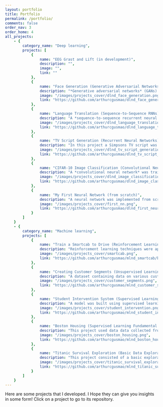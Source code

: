 ```yaml
---
layout: portfolio
title: Portfolio
permalink: /portfolio/
comments: false
order_nav: 3
order_home: 4
all_projects:
    - {
        category_name: "Deep learning",
        projects: [
            {
                name: "EEG Grast and Lift (in development)",
                description: "",
                image: "",
                link: ""
            },
            {
                name: "Face Generation (Generative Adversarial Networks)",
                description: "*Generative adversarial networks* (GANs) were implemented to generate new images of faces. Initial architecture and hyperparameter tuning was done using the MNIST dataset, and then the model was further adjusted and trained on the CelebA dataset.",
                image: "/images/projects_cover/dlnd_face_generation.png",
                link: "https://github.com/arthurcgusmao/dlnd_face_generation/blob/master/dlnd_face_generation.ipynb"
            },
            {
                name: "Language Translation (Sequence-to-Sequence RNNs)",
                description: "A *sequence-to-sequence recurrent neural network* was developed to translate new sentences from English to French. For the training data, a dataset that consisted of small sentences written in both languages was used.",
                image: "/images/projects_cover/dlnd_language_translation.png",
                link: "https://github.com/arthurcgusmao/dlnd_language_translation/blob/master/dlnd_language_translation.ipynb"
            },
            {
                name: "TV Script Generation (Recurrent Neural Networks)",
                description: "In this project a Simpsons TV script was generated using *recurrent neural networks* (RNNs). The RNN cell used was from TensorFlow's contrib package implementation.",
                image: "/images/projects_cover/dlnd_tv_script_generation.png",
                link: "https://github.com/arthurcgusmao/dlnd_tv_script_generation/blob/master/dlnd_tv_script_generation.ipynb"
            },
            {
                name: "CIFAR-10 Image Classification (Convolutional Neural Networks)",
                description: "A *convolutional neural network* was trained to classify images from the CIFAR-10 dataset. Concepts such as *max pooling* and *dropout* were explored.",
                image: "/images/projects_cover/dlnd_image_classification.png",
                link: "https://github.com/arthurcgusmao/dlnd_image_classification/blob/master/dlnd_image_classification.ipynb"
            },
            {
                name: "My First Neural Network (from scratch)",
                description: "A neural network was implemented from scratch in Python and used to predict daily bike rental ridership using a bike sharing dataset.",
                image: "/images/projects_cover/first_nn.png",
                link: "https://github.com/arthurcgusmao/dlnd_first_neural_network/blob/master/Your_first_neural_network.ipynb"
            }
        ]
    }
    - {
        category_name: "Machine learning",
        projects: [
            {
                name: "Train a Smartcab to Drive (Reinforcement Learning)",
                description: "Reinforcement learning techniques were applied for a self-driving agent in a simplified world to aid it in effectively reaching its destinations in the allotted time. A *Q-learning* algorithm was implemented.",
                image: "/images/projects_cover/smartcab.png",
                link: "https://github.com/arthurcgusmao/mlnd_smartcab/blob/master/smartcab.ipynb"
            },
            {
                name: "Creating Customer Segments (Unsupervised Learning)",
                description: "A dataset containing data on various customers from a wholesale distributor in Lisbon, Portugal, was explored using *unsupervised learning* techniques. The project included the of algorithms such as *principal component analysis* and *gaussian mixture models*, alongside different visualization techniques.",
                image: "/images/projects_cover/customer_segments.png",
                link: "https://github.com/arthurcgusmao/mlnd_customer_segments/blob/master/customer_segments.ipynb"
            },
            {
                name: "Student Intervention System (Supervised Learning)",
                description: "A model was built using supervised learning in order to identify students who might need early intervention before they fail to graduate. Initial data contained around 30 variables. Three models were selected and evaluated: *support vector machines*, *decision trees* and *AdaBoosting* (with *decision trees*).",
                image: "/images/projects_cover/student_intervention.png",
                link: "https://github.com/arthurcgusmao/mlnd_student_intervention/blob/master/student_intervention.ipynb"
            },
            {
                name: "Boston Housing (Supervised Learning Fundamental Concepts)",
                description: "This project used data data collected from homes in suburbs of Boston, Massachusetts, from the UCI Machine Learning Repository. Fundamental machine learning concepts such as *overfitting* and *model complexity* were analyzed using a *decision tree* model.",
                image: "/images/projects_cover/boston_housing.png",
                link: "https://github.com/arthurcgusmao/mlnd_boston_housing/blob/master/boston_housing.ipynb"
            },
            {
                name: "Titanic Survival Exploration (Basic Data Exploration)",
                description: "This project consisted of a basic exploration of data from the 1912 Titanic disaster. Decision functions were created based on each passenger’s features, such as sex and age. The technique applied in the project corresponds to a very simple and manual implementation of the *decision tree* model.",
                image: "/images/projects_cover/titanic_survival_exploration.png",
                link: "https://github.com/arthurcgusmao/mlnd_titanic_survival_exploration/blob/master/titanic_survival_exploration.ipynb"
            }
        ]
    }
---
```



Here are some projects that I developed. I Hope they can give you insights in some form! Click on a project to go to its repository.
